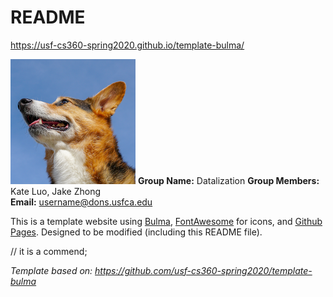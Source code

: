 # README

<https://usf-cs360-spring2020.github.io/template-bulma/>

![Profile Image](profile.png)
**Group Name:** Datalization
**Group Members:** Kate Luo, Jake Zhong  
**Email:** <username@dons.usfca.edu>

This is a template website using [Bulma](https://bulma.io/), [FontAwesome](https://origin.fontawesome.com/) for icons, and [Github Pages](). Designed to be modified (including this README file).

// it is a commend;

*Template based on: <https://github.com/usf-cs360-spring2020/template-bulma>*
